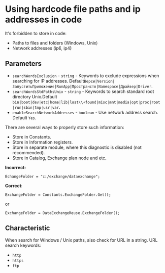 # Using hardcode file paths and ip addresses in code

It's forbidden to store in code:

- Paths to files and folders (Windows, Unix)
- Network addresses (ip6, ip4)

## Parameters

- `searchWordsExclusion` - `string` - Keywords to exclude expressions when searching for IP addresses. Default`Верси|Version|ЗапуститьПриложение|RunApp|Пространств|Namespace|Драйвер|Driver`.
- `searchWordsStdPathsUnix` - `string` - Keywords to search standard root directory Unix.Default `bin|boot|dev|etc|home|lib|lost\\+found|misc|mnt|media|opt|proc|root|run|sbin|tmp|usr|var`.
- `enableSearchNetworkAddresses` - `boolean` - Use network address search. Default `Yes`.

There are several ways to properly store such information:

- Store in Constants.
- Store in Information registers.
- Store in separate module, where this diagnostic is disabled (not recommended).
- Store in Catalog, Exchange plan node and etc.

**Incorrect:**

```bsl
EchangeFolder = "c:/exchange/dataexchange";
```

**Correct:**

```bsl
ExchangeFolder = Constants.ExchangeFolder.Get();
```

or

```bsl
ExchangeFolder = DataExchangeReuse.ExchangeFolder();
```

## Characteristic

When search for Windows / Unix  paths, also check for URL in a string. URL search keywords:

- `http`
- `https`
- `ftp`
